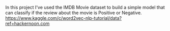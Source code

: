 In this project I've used the IMDB Movie dataset to build a simple model that can classify if the review about the movie is Positive or Negative.
https://www.kaggle.com/c/word2vec-nlp-tutorial/data?ref=hackernoon.com
